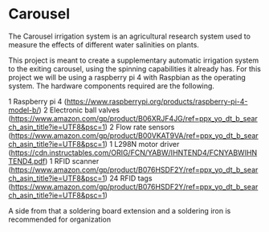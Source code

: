 # Carousel

The Carousel irrigation system is an agricultural research system used to measure the effects of different water salinities on plants.

This project is meant to create a supplementary automatic irrigation system to the exiting carousel, using the spinning capabilities it already has. For this project we will be using a raspberry pi 4 with Raspbian as the operating system. The hardware components required are the following. 

1 Raspberry pi 4 (https://www.raspberrypi.org/products/raspberry-pi-4-model-b/)
2  Electronic ball valves (https://www.amazon.com/gp/product/B06XRJF4JG/ref=ppx_yo_dt_b_search_asin_title?ie=UTF8&psc=1)
2 Flow rate sensors (https://www.amazon.com/gp/product/B00VKAT9VA/ref=ppx_yo_dt_b_search_asin_title?ie=UTF8&psc=1)
1 L298N motor driver (https://cdn.instructables.com/ORIG/FCN/YABW/IHNTEND4/FCNYABWIHNTEND4.pdf)
1 RFID scanner (https://www.amazon.com/gp/product/B076HSDF2Y/ref=ppx_yo_dt_b_search_asin_title?ie=UTF8&psc=1)
24 RFID tags (https://www.amazon.com/gp/product/B076HSDF2Y/ref=ppx_yo_dt_b_search_asin_title?ie=UTF8&psc=1)

A side from that a soldering board extension and a soldering iron is recommended for organization





